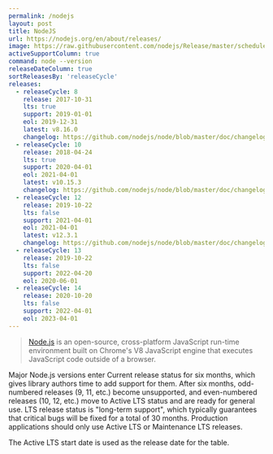 ```yaml
---
permalink: /nodejs
layout: post
title: NodeJS
url: https://nodejs.org/en/about/releases/
image: https://raw.githubusercontent.com/nodejs/Release/master/schedule.svg?sanitize=true
activeSupportColumn: true
command: node --version
releaseDateColumn: true
sortReleasesBy: 'releaseCycle'
releases:
  - releaseCycle: 8
    release: 2017-10-31
    lts: true
    support: 2019-01-01
    eol: 2019-12-31
    latest: v8.16.0
    changelog: https://github.com/nodejs/node/blob/master/doc/changelogs/CHANGELOG_V8.md
  - releaseCycle: 10
    release: 2018-04-24
    lts: true
    support: 2020-04-01
    eol: 2021-04-01
    latest: v10.15.3
    changelog: https://github.com/nodejs/node/blob/master/doc/changelogs/CHANGELOG_V10.md
  - releaseCycle: 12
    release: 2019-10-22
    lts: false
    support: 2021-04-01
    eol: 2021-04-01
    latest: v12.3.1
    changelog: https://github.com/nodejs/node/blob/master/doc/changelogs/CHANGELOG_V12.md
  - releaseCycle: 13
    release: 2019-10-22
    lts: false
    support: 2022-04-20
    eol: 2020-06-01
  - releaseCycle: 14
    release: 2020-10-20
    lts: false
    support: 2022-04-01
    eol: 2023-04-01
---
```


> [Node.js](https://nodejs.org/) is an open-source, cross-platform JavaScript run-time environment built on Chrome's V8 JavaScript engine that executes JavaScript code outside of a browser.

Major Node.js versions enter Current release status for six months, which gives library authors time to add support for them. After six months, odd-numbered releases (9, 11, etc.) become unsupported, and even-numbered releases (10, 12, etc.) move to Active LTS status and are ready for general use. LTS release status is "long-term support", which typically guarantees that critical bugs will be fixed for a total of 30 months. Production applications should only use Active LTS or Maintenance LTS releases.

The Active LTS start date is used as the release date for the table.
